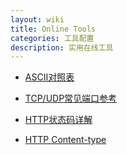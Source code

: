 ```yaml
---
layout: wiki
title: Online Tools
categories: 工具配置 
description: 实用在线工具
---
```


* [ASCII对照表](http://tool.oschina.net/commons?type=4)

* [TCP/UDP常见端口参考](http://tool.oschina.net/commons?type=7)

* [HTTP状态码详解](http://tool.oschina.net/commons?type=5)

* [HTTP Content-type](http://tool.oschina.net/commons)


